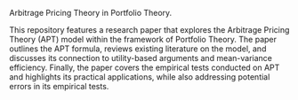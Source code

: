 Arbitrage Pricing Theory in Portfolio Theory.

This repository features a research paper that explores the Arbitrage Pricing Theory (APT) model within the framework of Portfolio Theory. The paper outlines the APT formula, reviews existing literature on the model, and discusses its connection to utility-based arguments and mean-variance efficiency. Finally, the paper covers the empirical tests conducted on APT and highlights its practical applications, while also addressing potential errors in its empirical tests.
